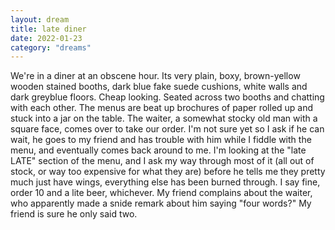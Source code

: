 ```yaml
---
layout: dream
title: late diner
date: 2022-01-23
category: "dreams"
---
```


We're in a diner at an obscene hour.  Its very plain, boxy, brown-yellow wooden stained booths, dark blue fake suede cushions, white walls and dark greyblue floors. Cheap looking. Seated across two booths and chatting with each other. The menus are beat up brochures of paper rolled up and stuck into a jar on the table. The waiter, a somewhat stocky old man with a square face, comes over to take our order. I'm not sure yet so I ask if he can wait, he goes to my friend and has trouble with him while I fiddle with the menu, and eventually comes back around to me. I'm looking at the "late LATE" section of the menu, and I ask my way through most of it (all out of stock, or way too expensive for what they are) before he tells me they pretty much just have wings, everything else has been burned through. I say fine, order 10 and a lite beer, whichever. My friend complains about the waiter, who apparently made a snide remark about him saying "four words?" My friend is sure he only said two.